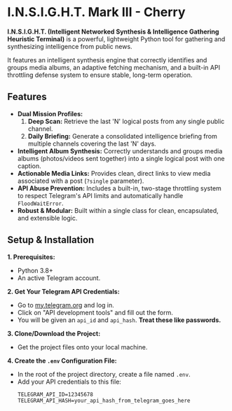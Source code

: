 # I.N.S.I.G.H.T. Mark III - Cherry

**I.N.S.I.G.H.T. (Intelligent Networked Synthesis & Intelligence Gathering Heuristic Terminal)** is a powerful, lightweight Python tool for gathering and synthesizing intelligence from public news.

It features an intelligent synthesis engine that correctly identifies and groups media albums, an adaptive fetching mechanism, and a built-in API throttling defense system to ensure stable, long-term operation.

## Features

- **Dual Mission Profiles:**
  1.  **Deep Scan:** Retrieve the last 'N' logical posts from any single public channel.
  2.  **Daily Briefing:** Generate a consolidated intelligence briefing from multiple channels covering the last 'N' days.
- **Intelligent Album Synthesis:** Correctly understands and groups media albums (photos/videos sent together) into a single logical post with one caption.
- **Actionable Media Links:** Provides clean, direct links to view media associated with a post (`?single` parameter).
- **API Abuse Prevention:** Includes a built-in, two-stage throttling system to respect Telegram's API limits and automatically handle `FloodWaitError`.
- **Robust & Modular:** Built within a single class for clean, encapsulated, and extensible logic.

## Setup & Installation

**1. Prerequisites:**
- Python 3.8+
- An active Telegram account.

**2. Get Your Telegram API Credentials:**
- Go to [my.telegram.org](https://my.telegram.org) and log in.
- Click on "API development tools" and fill out the form.
- You will be given an `api_id` and `api_hash`. **Treat these like passwords.**

**3. Clone/Download the Project:**
- Get the project files onto your local machine.

**4. Create the `.env` Configuration File:**
- In the root of the project directory, create a file named `.env`.
- Add your API credentials to this file:
  ```dotenv
  TELEGRAM_API_ID=12345678
  TELEGRAM_API_HASH=your_api_hash_from_telegram_goes_here
  ```